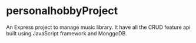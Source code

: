 # personalhobbyProject
An Express project to manage music library. It have all the CRUD feature api built using JavaScript framework and MonggoDB. 
